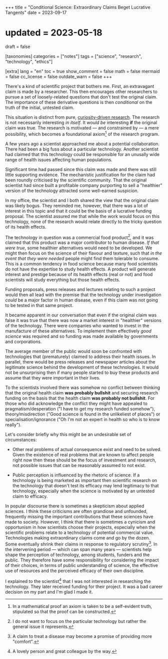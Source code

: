 +++
title = "Conditional Science: Extraordinary Claims Beget Lucrative Tangents"
date = 2023-09-17
# updated = 2023-05-18
draft = false

[taxonomies]
categories = ["notes"]
tags = ["science", "research", "technology", "ethics"]

[extra]
lang = "en"
toc = true
show_comment = false
math = false
mermaid = false
cc_license = false
outdate_warn = false
+++

There's a kind of scientific project that bothers me. First, an
extravagant claim is made by a researcher. This then encourages other
researchers to pursue a set of loosely-related questions that don't
test the original claim. The importance of these derivative questions
is then *conditional* on the truth of the initial, untested claim.

<!-- more -->

This situation is distinct from pure, [curiosity-driven
research](/blog/on-interestingness). The research is not necessarily
interesting *in itself*. It *would be* interesting **if** the original
claim was true. The research is motivated — and constrained by — a
mere possibility, which becomes a foundational axiom[^1] of the
research program.

A few years ago a scientist approached me about a potential
collaboration. There had been a big fuss about a particular
technology. Another scientist had claimed that this technology could
be responsible for an unusally wide range of health issues affecting
human populations.

Significant time had passed since this claim was made and there was
still little supporting evidence. The mechanistic justification for
the claim had been roundly criticised by the scientific community.
That the original scientist had since built a profitable company
purporting to sell a "healthier" version of the technology attracted
some well-earned suspicion.

In my office, the scientist and I both shared the view that the
original claim was likely bogus. They reminded me, however, that there
was a lot of interest in this topic and that it could be the basis of
a lucrative funding proposal. The scientist assured me that while the
work would focus on this technology, none of the research would relate
directly to the tricky question of its health effects.

The technology in question was a commercial food product[^2], and it
was claimed that this product was a major contributor to human
disease. *If that were true*, some healthier alternatives would need
to be developed. We might then focus on the science of their flavour
and texture, such that *in the event that they were needed* people
might find them tolerable to consume. This is a common tendency in
food science because many food scientists do not have the expertise to
study health effects. A product will generate interest and prestige
because of its health effects (real or not) and food scientists will
study everything but those health effects.

Funding proposals, press releases and lectures relating to such a
project would then all lead with the premise that the technology under
investigation *could* be a major factor in human disease, even if this
claim was not going to be tested in that same project.

It became apparent in our conversation that even if the original claim
was false it was true that there was now a market interest in
"healthier" versions of the technology. There were companies who
wanted to invest in the manufacture of these alternatives. To
implement them effectively *good science* was required and so funding
was made available by governments and corporations.

The average member of the public would soon be confronted with
technologies that (prematurely) claimed to address their health
issues. In parallel, there would be press releases and newspaper articles
about the legitimate science behind the development of these
technologies. It would not be unsurprising then if many people started to buy
these products and assume that they were important in their lives.

To the scientists involved there was somehow no conflict between
thinking that the original health claim **was probably bullshit** and
securing research funding on the basis that the health claim **was
probably not bullshit**. For those who did acknowledge the conflict
they might have appealed to pragmatism/desperation ("I have to get my
research funded somehow"), theory/misdirection ("Good science is found
in the unlikeliest of places") or specialisation/ignorance ("Oh I'm
not an expert in health so who is to know really").

Let's consider briefly why this might be an undesirable set of circumstances:

- Other real problems of actual consequence exist and need to be solved.
Given the existence of real problems that are known to affect people
right now then these should be the focus of investment and research,
not possible issues that can be reasonably assumed to not exist.

- Public perception is influenced by the rhetoric of science. If a
technology is being marketed as important then scientific research on
the technology that doesn't test its efficacy may lend legitimacy to
that technology, especially when the science is motivated by an
untested claim to efficacy.

In popular discourse there is sometimes a skepticism about applied
sciences. I think these criticisms are often grandiose and unfounded,
frequently missing the important contributions that these sciences
have made to society. However, I think that there is sometimes a
cynicism and opportunism in how scientists choose their projects,
especially when the scientific problems relate to a technology of
potential commercial value. Technologies making extraordinary claims
come and go by the dozen. Some eventually shrink their claims in
response to regulatory scrutiny[^3]. In the intervening period — which
can span many years — scientists help shape the perception of
technology, among students, funders and the public. They therefore
have some responsibility for considering the impact of their choices,
in terms of public understanding of science, the effective use of
resources and the perceived efficacy of their own discipline.

I explained to the scientist[^4] that I was not interested in
researching the technology. They later received funding for their
project. It was a bad career decision on my part and I'm glad I made
it.

[^1]: In a mathematical proof an axiom is taken to be a self-evident
    truth, stipulated so that the proof can be constructed.

[^2]: I do not want to focus on the particular technology but rather the
    general issue it represents.

[^3]: A claim to treat a disease may become a promise of providing more "comfort".

[^4]: A lovely person and great colleague by the way.
